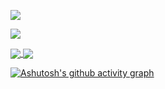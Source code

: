 <a href="https://hits.seeyoufarm.com"><img src="https://hits.seeyoufarm.com/api/count/incr/badge.svg?url=https%3A%2F%2Fgithub.com%2FjungkyuYang%2F&count_bg=%2379C83D&title_bg=%23555555&icon=github.svg&icon_color=%23E7E7E7&title=Visit&edge_flat=false"/></a>


<a href="https://solved.ac/yangjung8590"><img src="http://mazassumnida.wtf/api/mini/generate_badge?boj=yangjung8590"/></a>


<a href="https://github.com/anuraghazra/github-readme-stats">
  <img align="center" src="https://github-readme-stats.vercel.app/api?username=jungkyuYang&hide=stars,issues,contribs&count_private=true&show_icons=true&theme=react" />
</a>

<a href="https://github.com/anuraghazra/github-readme-stats">
<img align="center" src="https://github-readme-stats.vercel.app/api/top-langs/?username=jungkyuYang&layout=compact&theme=react" />
</a>

[![Ashutosh's github activity graph](https://activity-graph.herokuapp.com/graph?username=jungkyuYang&theme=react-dark)](https://github.com/ashutosh00710/github-readme-activity-graph)
